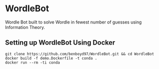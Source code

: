 # WordleBot
Wordle Bot built to solve Wordle in fewest number of guesses using Information Theory.

## Setting up WordleBot Using Docker

```
git clone https://github.com/benboyd97/WordleBot.git && cd WordleBot
docker build -f demo.Dockerfile -t conda .
docker run --rm -ti conda
```


